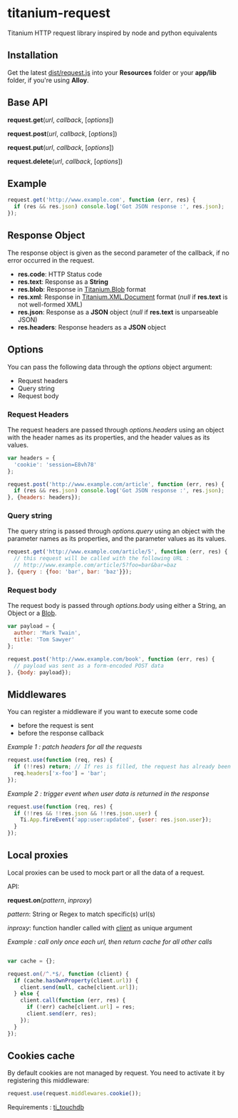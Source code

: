 # titanium-request

Titanium HTTP request library inspired by node and python equivalents

## Installation

Get the latest [dist/request.js](https://raw.github.com/IsCoolEntertainment/titanium-request/master/dist/request.js) into your __Resources__ folder or your __app/lib__ folder, if you're using __Alloy__.

## Base API

__request.get__(_url_, _callback_, [_options_])

__request.post__(_url_, _callback_, [_options_])

__request.put__(_url_, _callback_, [_options_])

__request.delete__(_url_, _callback_, [_options_])

## Example

```js
request.get('http://www.example.com', function (err, res) {
  if (res && res.json) console.log('Got JSON response :', res.json);
});
```

## Response Object

The response object is given as the second parameter of the callback, if no error occurred in the request.

* __res.code__: HTTP Status code
* __res.text__: Response as a __String__
* __res.blob__: Response in [Titanium.Blob](http://docs.appcelerator.com/titanium/latest/#!/api/Titanium.Blob) format
* __res.xml__: Response in [Titanium.XML.Document](http://docs.appcelerator.com/titanium/latest/#!/api/Titanium.XML.Document) format (_null_ if __res.text__ is not well-formed XML)
* __res.json__: Response as a __JSON__ object (_null_ if __res.text__ is unparseable JSON)
* __res.headers__: Response headers as a __JSON__ object

## Options

You can pass the following data through the _options_ object argument:

* Request headers
* Query string
* Request body

### Request Headers

The request headers are passed through _options.headers_ using an object with the header names as its properties, and the header values as its values.

```js
var headers = {
  'cookie': 'session=E8vh78'
};

request.post('http://www.example.com/article', function (err, res) {
  if (res && res.json) console.log('Got JSON response :', res.json);
}, {headers: headers});
```

### Query string

The query string is passed through _options.query_ using an object with the parameter names as its properties, and the parameter values as its values.

```js
request.get('http://www.example.com/article/5', function (err, res) {
  // this request will be called with the following URL :
  // http://www.example.com/article/5?foo=bar&bar=baz
}, {query : {foo: 'bar', bar: 'baz'}});
```

### Request body

The request body is passed through _options.body_ using either a String, an Object or a [Blob](http://docs.appcelerator.com/titanium/latest/#!/api/Titanium.Blob).

```js
var payload = {
  author: 'Mark Twain',
  title: 'Tom Sawyer'
};

request.post('http://www.example.com/book', function (err, res) {
  // payload was sent as a form-encoded POST data
}, {body: payload});
```

## Middlewares

You can register a middleware if you want to execute some code

* before the request is sent
* before the response callback

*Example 1 : patch headers for all the requests*

```js
request.use(function (req, res) {
  if (!!res) return; // If res is filled, the request has already been sent
  req.headers['x-foo'] = 'bar';
});
```

*Example 2 : trigger event when user data is returned in the response*

```js
request.use(function (req, res) {
  if (!!res && !!res.json && !!res.json.user) {
    Ti.App.fireEvent('app:user:updated', {user: res.json.user});
  }
});
```

## Local proxies

Local proxies can be used to mock part or all the data of a request.

API:

**request.on**(_pattern_, _inproxy_)


_pattern_: String or Regex to match specific(s) url(s)

_inproxy_: function handler called with [client](https://github.com/IsCoolEntertainment/titanium-request/blob/master/lib/client.js) as unique argument

*Example : call only once each url, then return cache for all other calls*

```js

var cache = {};

request.on(/^.*$/, function (client) {
  if (cache.hasOwnProperty(client.url)) {
    client.send(null, cache[client.url]);
  } else {
    client.call(function (err, res) {
      if (!err) cache[client.url] = res;
      client.send(err, res);
    });
  }
});
```

## Cookies cache

By default cookies are not managed by request.
You need to activate it by registering this middleware:

```js
request.use(request.middlewares.cookie());
```
 Requirements : [ti_touchdb](https://github.com/pegli/ti_touchdb)

